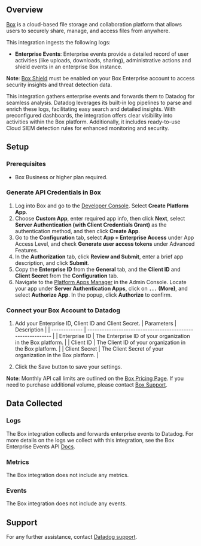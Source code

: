 ## Overview

[Box][1] is a cloud-based file storage and collaboration platform that allows users to securely share, manage, and access files from anywhere.

This integration ingests the following logs:

- **Enterprise Events**: Enterprise events provide a detailed record of user activities (like uploads, downloads, sharing), administrative actions and shield events in an enterprise Box instance.

**Note**: [Box Shield][6] must be enabled on your Box Enterprise account to access security insights and threat detection data.

This integration gathers enterprise events and forwards them to Datadog for seamless analysis. Datadog leverages its built-in log pipelines to parse and enrich these logs, facilitating easy search and detailed insights. With preconfigured dashboards, the integration offers clear visibility into activities within the Box platform. Additionally, it includes ready-to-use Cloud SIEM detection rules for enhanced monitoring and security.

## Setup

### Prerequisites

- Box Business or higher plan required.

### Generate API Credentials in Box

1. Log into Box and go to the [Developer Console][3]. Select **Create Platform App**.
2. Choose **Custom App**, enter required app info, then click **Next**, select **Server Authentication (with Client Credentials Grant)** as the authentication method, and then click **Create App**.
3. Go to the **Configuration** tab, select **App + Enterprise Access** under App Access Level, and check **Generate user access tokens** under Advanced Features.
4. In the **Authorization** tab, click **Review and Submit**, enter a brief app description, and click **Submit**.
5. Copy the **Enterprise ID** from the **General** tab, and the **Client ID** and **Client Secret** from the **Configuration** tab.
6. Navigate to the [Platform Apps Manager][4] in the Admin Console. Locate your app under **Server Authentication Apps**, click on **`...` (More)**, and select **Authorize App**. In the popup, click **Authorize** to confirm.

### Connect your Box Account to Datadog

1. Add your Enterprise ID, Client ID and Client Secret.
   | Parameters    | Description                                                 |
   | ------------- | ----------------------------------------------------------- |
   | Enterprise ID | The Enterprise ID of your organization in the Box platform. |
   | Client ID     | The Client ID of your organization in the Box platform.     |
   | Client Secret | The Client Secret of your organization in the Box platform. |

2. Click the Save button to save your settings.

**Note**: Monthly API call limits are outlined on the [Box Pricing Page][7]. If you need to purchase additional volume, please contact [Box Support][8].

## Data Collected

### Logs

The Box integration collects and forwards enterprise events to Datadog. For more details on the logs we collect with this integration, see the Box Enterprise Events API [Docs][5].

### Metrics

The Box integration does not include any metrics.

### Events

The Box integration does not include any events.

## Support

For any further assistance, contact [Datadog support][2].

[1]: https://www.box.com/
[2]: https://docs.datadoghq.com/help/
[3]: https://app.box.com/developers/console
[4]: https://app.box.com/master/platform-apps
[5]: https://developer.box.com/guides/events/enterprise-events/for-enterprise/#event-types
[6]: https://www.box.com/shield
[7]: https://www.box.com/pricing#:~:text=100-,API%20calls%20per%20month,-50%2C000*
[8]: https://support.box.com/
